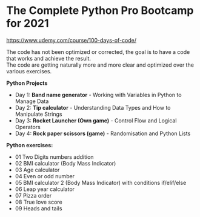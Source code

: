 # The Complete Python Pro Bootcamp for 2021
https://www.udemy.com/course/100-days-of-code/

The code has not been optimized or corrected, the goal is to have a code that works and achieve the result.<br />
The code are getting naturally more and more clear and optimized over the various exercises.


**Python Projects**
- Day 1: **Band name generator** - Working with Variables in Python to Manage Data
- Day 2: **Tip calculator** - Understanding Data Types and How to Manipulate Strings
- Day 3: **Rocket Launcher (Own game)** - Control Flow and Logical Operators
- Day 4: **Rock paper scissors (game)** - Randomisation and Python Lists

**Python exercises:**
- 01 Two Digits numbers addition
- 02 BMI calculator (Body Mass Indicator)
- 03 Age calculator
- 04 Even or odd number
- 05 BMI calculator 2 (Body Mass Indicator) with conditions if/elif/else
- 06 Leap year calculator
- 07 Pizza order
- 08 True love score
- 09 Heads and tails
